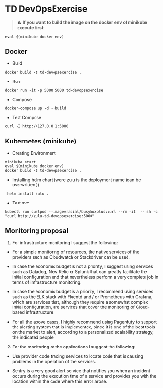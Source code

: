 # TD DevOpsExercise

> :warning: **If you want to build the image on the docker env of minikube execute first**: 
```
eval $(minikube docker-env)
```


## Docker


- Build
```
docker build -t td-devopsexercise .
```
- Run 
```
docker run -it -p 5000:5000 td-devopsexercise
```
- Compose
```
docker-compose up -d --build
```

- Test Compose
```
curl -I http://127.0.0.1:5000
```


## Kubernetes (minikube)

- Creating Environment
```
minikube start
eval $(minikube docker-env)
docker build -t td-devopsexercise .
```
- Installing helm chart (were zulu is the deployment name (can be overwritten ))
```
 helm install zulu .
```
- Test svc
```
kubectl run curlpod --image=radial/busyboxplus:curl --rm -it  -- sh -c "curl http://zulu-td-devopsexercise:5000"
```


## Monitoring proposal


1. For infrastructure monitoring I suggest the following:

- For a simple monitoring of resources, the native services of the providers such as Cloudwatch or Stackdriver can be used.

- In case the economic budget is not a priority, I suggest using services such as Datadog, New Relic or Splunk that can greatly facilitate the initial configuration and that nevertheless perform a very complete job in terms of infrastructure monitoring.

- In case the economic budget is a priority, I recommend using services such as the ELK stack with Fluentd and / or Prometheus with Grafana, which are services that, although they require a somewhat complex initial configuration, are services that cover the monitoring of Cloud-based infrastructure.

- For all the above cases, I highly recommend using Pagerduty to support the alerting system that is implemented, since it is one of the best tools on the market to alert, according to a personalized scalability strategy, the indicated people.


2. For the monitoring of the applications I suggest the following:

- Use provider code tracing services to locate code that is causing problems in the operation of the services.

- Sentry is a very good alert service that notifies you when an incident occurs during the execution time of a service and provides you with the location within the code where this error arose.



